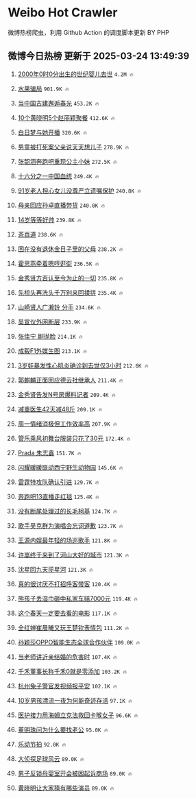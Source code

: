 # Weibo Hot Crawler 



微博热榜爬虫，利用 Github Action 的调度脚本更新 BY PHP 


## 微博今日热榜 更新于 2025-03-24 13:49:39 
1. [2000年0时0分出生的世纪婴儿去世](https://s.weibo.com/weibo?q=%232000%E5%B9%B40%E6%97%B60%E5%88%86%E5%87%BA%E7%94%9F%E7%9A%84%E4%B8%96%E7%BA%AA%E5%A9%B4%E5%84%BF%E5%8E%BB%E4%B8%96%23&t=31&band_rank=1&Refer=top) `4.2M 🔥` 

1. [水果骗局](https://s.weibo.com/weibo?q=%E6%B0%B4%E6%9E%9C%E9%AA%97%E5%B1%80&t=31&band_rank=2&Refer=top) `901.9K 🔥` 

1. [当中国古建邂逅春光](https://s.weibo.com/weibo?q=%23%E5%BD%93%E4%B8%AD%E5%9B%BD%E5%8F%A4%E5%BB%BA%E9%82%82%E9%80%85%E6%98%A5%E5%85%89%23&t=31&band_rank=3&Refer=top) `453.2K 🔥` 

1. [10个黄晓明5个赵丽颖聚餐](https://s.weibo.com/weibo?q=%2310%E4%B8%AA%E9%BB%84%E6%99%93%E6%98%8E5%E4%B8%AA%E8%B5%B5%E4%B8%BD%E9%A2%96%E8%81%9A%E9%A4%90%23&t=31&band_rank=4&Refer=top) `412.6K 🔥` 

1. [白日梦与她开播](https://s.weibo.com/weibo?q=%E7%99%BD%E6%97%A5%E6%A2%A6%E4%B8%8E%E5%A5%B9%E5%BC%80%E6%92%AD&t=31&band_rank=5&Refer=top) `320.6K 🔥` 

1. [男童被打死案父亲说天天想儿子](https://s.weibo.com/weibo?q=%23%E7%94%B7%E7%AB%A5%E8%A2%AB%E6%89%93%E6%AD%BB%E6%A1%88%E7%88%B6%E4%BA%B2%E8%AF%B4%E5%A4%A9%E5%A4%A9%E6%83%B3%E5%84%BF%E5%AD%90%23&t=31&band_rank=6&Refer=top) `278.9K 🔥` 

1. [张韶涵奔跑吧重现公主小妹](https://s.weibo.com/weibo?q=%23%E5%BC%A0%E9%9F%B6%E6%B6%B5%E5%A5%94%E8%B7%91%E5%90%A7%E9%87%8D%E7%8E%B0%E5%85%AC%E4%B8%BB%E5%B0%8F%E5%A6%B9%23&t=31&band_rank=7&Refer=top) `272.5K 🔥` 

1. [十六分之一中国血统](https://s.weibo.com/weibo?q=%E5%8D%81%E5%85%AD%E5%88%86%E4%B9%8B%E4%B8%80%E4%B8%AD%E5%9B%BD%E8%A1%80%E7%BB%9F&t=31&band_rank=8&Refer=top) `249.4K 🔥` 

1. [91岁老人担心女儿没尊严立遗嘱保护](https://s.weibo.com/weibo?q=%2391%E5%B2%81%E8%80%81%E4%BA%BA%E6%8B%85%E5%BF%83%E5%A5%B3%E5%84%BF%E6%B2%A1%E5%B0%8A%E4%B8%A5%E7%AB%8B%E9%81%97%E5%98%B1%E4%BF%9D%E6%8A%A4%23&t=31&band_rank=9&Refer=top) `240.8K 🔥` 

1. [母亲回应孙卓直播带货](https://s.weibo.com/weibo?q=%23%E6%AF%8D%E4%BA%B2%E5%9B%9E%E5%BA%94%E5%AD%99%E5%8D%93%E7%9B%B4%E6%92%AD%E5%B8%A6%E8%B4%A7%23&t=31&band_rank=10&Refer=top) `240.0K 🔥` 

1. [14岁等等好帅](https://s.weibo.com/weibo?q=%2314%E5%B2%81%E7%AD%89%E7%AD%89%E5%A5%BD%E5%B8%85%23&t=31&band_rank=11&Refer=top) `239.8K 🔥` 

1. [茶百道](https://s.weibo.com/weibo?q=%23%E8%8C%B6%E7%99%BE%E9%81%93%23&t=31&band_rank=12&Refer=top) `238.6K 🔥` 

1. [困在没有退休金日子里的父母](https://s.weibo.com/weibo?q=%23%E5%9B%B0%E5%9C%A8%E6%B2%A1%E6%9C%89%E9%80%80%E4%BC%91%E9%87%91%E6%97%A5%E5%AD%90%E9%87%8C%E7%9A%84%E7%88%B6%E6%AF%8D%23&t=31&band_rank=13&Refer=top) `238.2K 🔥` 

1. [霍思燕牵着嗯哼逛街](https://s.weibo.com/weibo?q=%23%E9%9C%8D%E6%80%9D%E7%87%95%E7%89%B5%E7%9D%80%E5%97%AF%E5%93%BC%E9%80%9B%E8%A1%97%23&t=31&band_rank=14&Refer=top) `236.5K 🔥` 

1. [金秀贤方否认至今为止的一切](https://s.weibo.com/weibo?q=%23%E9%87%91%E7%A7%80%E8%B4%A4%E6%96%B9%E5%90%A6%E8%AE%A4%E8%87%B3%E4%BB%8A%E4%B8%BA%E6%AD%A2%E7%9A%84%E4%B8%80%E5%88%87%23&t=31&band_rank=15&Refer=top) `235.8K 🔥` 

1. [先梳头再洗头千万别来回揉搓](https://s.weibo.com/weibo?q=%23%E5%85%88%E6%A2%B3%E5%A4%B4%E5%86%8D%E6%B4%97%E5%A4%B4%E5%8D%83%E4%B8%87%E5%88%AB%E6%9D%A5%E5%9B%9E%E6%8F%89%E6%90%93%23&t=31&band_rank=16&Refer=top) `235.4K 🔥` 

1. [山崎贤人广濑铃 分手](https://s.weibo.com/weibo?q=%E5%B1%B1%E5%B4%8E%E8%B4%A4%E4%BA%BA%E5%B9%BF%E6%BF%91%E9%93%83%20%E5%88%86%E6%89%8B&t=31&band_rank=17&Refer=top) `234.6K 🔥` 

1. [吴宣仪外网断层](https://s.weibo.com/weibo?q=%23%E5%90%B4%E5%AE%A3%E4%BB%AA%E5%A4%96%E7%BD%91%E6%96%AD%E5%B1%82%23&t=31&band_rank=18&Refer=top) `233.9K 🔥` 

1. [张佳宁 剧抛脸](https://s.weibo.com/weibo?q=%E5%BC%A0%E4%BD%B3%E5%AE%81%20%E5%89%A7%E6%8A%9B%E8%84%B8&t=31&band_rank=19&Refer=top) `214.1K 🔥` 

1. [成毅F1外媒生图](https://s.weibo.com/weibo?q=%23%E6%88%90%E6%AF%85F1%E5%A4%96%E5%AA%92%E7%94%9F%E5%9B%BE%23&t=31&band_rank=20&Refer=top) `213.1K 🔥` 

1. [3岁娃暴发性心肌炎确诊到去世仅3小时](https://s.weibo.com/weibo?q=%233%E5%B2%81%E5%A8%83%E6%9A%B4%E5%8F%91%E6%80%A7%E5%BF%83%E8%82%8C%E7%82%8E%E7%A1%AE%E8%AF%8A%E5%88%B0%E5%8E%BB%E4%B8%96%E4%BB%853%E5%B0%8F%E6%97%B6%23&t=31&band_rank=21&Refer=top) `212.6K 🔥` 

1. [郭麒麟正面回应德云社继承人](https://s.weibo.com/weibo?q=%E9%83%AD%E9%BA%92%E9%BA%9F%E6%AD%A3%E9%9D%A2%E5%9B%9E%E5%BA%94%E5%BE%B7%E4%BA%91%E7%A4%BE%E7%BB%A7%E6%89%BF%E4%BA%BA&t=31&band_rank=22&Refer=top) `211.4K 🔥` 

1. [金秀贤告发N号房爆料记者](https://s.weibo.com/weibo?q=%23%E9%87%91%E7%A7%80%E8%B4%A4%E5%91%8A%E5%8F%91N%E5%8F%B7%E6%88%BF%E7%88%86%E6%96%99%E8%AE%B0%E8%80%85%23&t=31&band_rank=23&Refer=top) `209.4K 🔥` 

1. [减重医生42天减48斤](https://s.weibo.com/weibo?q=%23%E5%87%8F%E9%87%8D%E5%8C%BB%E7%94%9F42%E5%A4%A9%E5%87%8F48%E6%96%A4%23&t=31&band_rank=24&Refer=top) `209.1K 🔥` 

1. [周一情绪消极但工作效率高](https://s.weibo.com/weibo?q=%23%E5%91%A8%E4%B8%80%E6%83%85%E7%BB%AA%E6%B6%88%E6%9E%81%E4%BD%86%E5%B7%A5%E4%BD%9C%E6%95%88%E7%8E%87%E9%AB%98%23&t=31&band_rank=25&Refer=top) `207.9K 🔥` 

1. [管乐乘风初舞台服装只花了30元](https://s.weibo.com/weibo?q=%23%E7%AE%A1%E4%B9%90%E4%B9%98%E9%A3%8E%E5%88%9D%E8%88%9E%E5%8F%B0%E6%9C%8D%E8%A3%85%E5%8F%AA%E8%8A%B1%E4%BA%8630%E5%85%83%23&t=31&band_rank=26&Refer=top) `172.4K 🔥` 

1. [Prada 朱志鑫](https://s.weibo.com/weibo?q=Prada%20%E6%9C%B1%E5%BF%97%E9%91%AB&t=31&band_rank=27&Refer=top) `151.7K 🔥` 

1. [闪耀暖暖联动西宁野生动物园](https://s.weibo.com/weibo?q=%23%E9%97%AA%E8%80%80%E6%9A%96%E6%9A%96%E8%81%94%E5%8A%A8%E8%A5%BF%E5%AE%81%E9%87%8E%E7%94%9F%E5%8A%A8%E7%89%A9%E5%9B%AD%23&t=31&band_rank=28&Refer=top) `145.6K 🔥` 

1. [雷霆特攻队确认引进](https://s.weibo.com/weibo?q=%23%E9%9B%B7%E9%9C%86%E7%89%B9%E6%94%BB%E9%98%9F%E7%A1%AE%E8%AE%A4%E5%BC%95%E8%BF%9B%23&t=31&band_rank=29&Refer=top) `129.7K 🔥` 

1. [奔跑吧13直播走红毯](https://s.weibo.com/weibo?q=%23%E5%A5%94%E8%B7%91%E5%90%A713%E7%9B%B4%E6%92%AD%E8%B5%B0%E7%BA%A2%E6%AF%AF%23&t=31&band_rank=30&Refer=top) `125.4K 🔥` 

1. [没有断尾处理过的长毛柯基](https://s.weibo.com/weibo?q=%23%E6%B2%A1%E6%9C%89%E6%96%AD%E5%B0%BE%E5%A4%84%E7%90%86%E8%BF%87%E7%9A%84%E9%95%BF%E6%AF%9B%E6%9F%AF%E5%9F%BA%23&t=31&band_rank=31&Refer=top) `124.7K 🔥` 

1. [歌手吴克群为演唱会忘词道歉](https://s.weibo.com/weibo?q=%23%E6%AD%8C%E6%89%8B%E5%90%B4%E5%85%8B%E7%BE%A4%E4%B8%BA%E6%BC%94%E5%94%B1%E4%BC%9A%E5%BF%98%E8%AF%8D%E9%81%93%E6%AD%89%23&t=31&band_rank=32&Refer=top) `123.7K 🔥` 

1. [王源内娱最年轻的场巡歌手](https://s.weibo.com/weibo?q=%23%E7%8E%8B%E6%BA%90%E5%86%85%E5%A8%B1%E6%9C%80%E5%B9%B4%E8%BD%BB%E7%9A%84%E5%9C%BA%E5%B7%A1%E6%AD%8C%E6%89%8B%23&t=31&band_rank=33&Refer=top) `121.8K 🔥` 

1. [许嵩终于来到了河山大好的城市](https://s.weibo.com/weibo?q=%E8%AE%B8%E5%B5%A9%E7%BB%88%E4%BA%8E%E6%9D%A5%E5%88%B0%E4%BA%86%E6%B2%B3%E5%B1%B1%E5%A4%A7%E5%A5%BD%E7%9A%84%E5%9F%8E%E5%B8%82&t=31&band_rank=34&Refer=top) `121.3K 🔥` 

1. [沈星回九天揽星河](https://s.weibo.com/weibo?q=%E6%B2%88%E6%98%9F%E5%9B%9E%E4%B9%9D%E5%A4%A9%E6%8F%BD%E6%98%9F%E6%B2%B3&t=31&band_rank=35&Refer=top) `121.3K 🔥` 

1. [真的很讨厌不打招呼客带客](https://s.weibo.com/weibo?q=%23%E7%9C%9F%E7%9A%84%E5%BE%88%E8%AE%A8%E5%8E%8C%E4%B8%8D%E6%89%93%E6%8B%9B%E5%91%BC%E5%AE%A2%E5%B8%A6%E5%AE%A2%23&t=31&band_rank=36&Refer=top) `120.4K 🔥` 

1. [熊孩子丢湿巾砸中私家车赔7000元](https://s.weibo.com/weibo?q=%23%E7%86%8A%E5%AD%A9%E5%AD%90%E4%B8%A2%E6%B9%BF%E5%B7%BE%E7%A0%B8%E4%B8%AD%E7%A7%81%E5%AE%B6%E8%BD%A6%E8%B5%947000%E5%85%83%23&t=31&band_rank=37&Refer=top) `119.4K 🔥` 

1. [这个春天一定要去看的电影](https://s.weibo.com/weibo?q=%23%E8%BF%99%E4%B8%AA%E6%98%A5%E5%A4%A9%E4%B8%80%E5%AE%9A%E8%A6%81%E5%8E%BB%E7%9C%8B%E7%9A%84%E7%94%B5%E5%BD%B1%23&t=31&band_rank=38&Refer=top) `117.1K 🔥` 

1. [全红婵崔晨曦又玩王楚钦表情包](https://s.weibo.com/weibo?q=%23%E5%85%A8%E7%BA%A2%E5%A9%B5%E5%B4%94%E6%99%A8%E6%9B%A6%E5%8F%88%E7%8E%A9%E7%8E%8B%E6%A5%9A%E9%92%A6%E8%A1%A8%E6%83%85%E5%8C%85%23&t=31&band_rank=39&Refer=top) `111.2K 🔥` 

1. [孙颖莎OPPO智能生态全球合作伙伴](https://s.weibo.com/weibo?q=%23%E5%AD%99%E9%A2%96%E8%8E%8EOPPO%E6%99%BA%E8%83%BD%E7%94%9F%E6%80%81%E5%85%A8%E7%90%83%E5%90%88%E4%BD%9C%E4%BC%99%E4%BC%B4%23&t=31&band_rank=40&Refer=top) `109.0K 🔥` 

1. [当老师讲近亲结婚的危害时](https://s.weibo.com/weibo?q=%E5%BD%93%E8%80%81%E5%B8%88%E8%AE%B2%E8%BF%91%E4%BA%B2%E7%BB%93%E5%A9%9A%E7%9A%84%E5%8D%B1%E5%AE%B3%E6%97%B6&t=31&band_rank=41&Refer=top) `107.4K 🔥` 

1. [千禾董事长称千禾0就是零添加](https://s.weibo.com/weibo?q=%23%E5%8D%83%E7%A6%BE%E8%91%A3%E4%BA%8B%E9%95%BF%E7%A7%B0%E5%8D%83%E7%A6%BE0%E5%B0%B1%E6%98%AF%E9%9B%B6%E6%B7%BB%E5%8A%A0%23&t=31&band_rank=42&Refer=top) `103.2K 🔥` 

1. [杭州兔子警官发视频报平安](https://s.weibo.com/weibo?q=%23%E6%9D%AD%E5%B7%9E%E5%85%94%E5%AD%90%E8%AD%A6%E5%AE%98%E5%8F%91%E8%A7%86%E9%A2%91%E6%8A%A5%E5%B9%B3%E5%AE%89%23&t=31&band_rank=43&Refer=top) `102.1K 🔥` 

1. [10岁男孩漂流一夜为何能奇迹存活](https://s.weibo.com/weibo?q=%2310%E5%B2%81%E7%94%B7%E5%AD%A9%E6%BC%82%E6%B5%81%E4%B8%80%E5%A4%9C%E4%B8%BA%E4%BD%95%E8%83%BD%E5%A5%87%E8%BF%B9%E5%AD%98%E6%B4%BB%23&t=31&band_rank=44&Refer=top) `97.1K 🔥` 

1. [医护接力用海姆立克法救回卡喉女子](https://s.weibo.com/weibo?q=%23%E5%8C%BB%E6%8A%A4%E6%8E%A5%E5%8A%9B%E7%94%A8%E6%B5%B7%E5%A7%86%E7%AB%8B%E5%85%8B%E6%B3%95%E6%95%91%E5%9B%9E%E5%8D%A1%E5%96%89%E5%A5%B3%E5%AD%90%23&t=31&band_rank=45&Refer=top) `96.6K 🔥` 

1. [董明珠问为什么要找老公](https://s.weibo.com/weibo?q=%23%E8%91%A3%E6%98%8E%E7%8F%A0%E9%97%AE%E4%B8%BA%E4%BB%80%E4%B9%88%E8%A6%81%E6%89%BE%E8%80%81%E5%85%AC%23&t=31&band_rank=46&Refer=top) `95.0K 🔥` 

1. [乐动节拍](https://s.weibo.com/weibo?q=%23%E4%B9%90%E5%8A%A8%E8%8A%82%E6%8B%8D%23&t=31&band_rank=47&Refer=top) `92.0K 🔥` 

1. [大侦探足球风云](https://s.weibo.com/weibo?q=%E5%A4%A7%E4%BE%A6%E6%8E%A2%E8%B6%B3%E7%90%83%E9%A3%8E%E4%BA%91&t=31&band_rank=48&Refer=top) `89.0K 🔥` 

1. [男子反锁母婴室开会被困起诉商场](https://s.weibo.com/weibo?q=%23%E7%94%B7%E5%AD%90%E5%8F%8D%E9%94%81%E6%AF%8D%E5%A9%B4%E5%AE%A4%E5%BC%80%E4%BC%9A%E8%A2%AB%E5%9B%B0%E8%B5%B7%E8%AF%89%E5%95%86%E5%9C%BA%23&t=31&band_rank=49&Refer=top) `89.0K 🔥` 

1. [黄晓明让大家猜有哪些演员](https://s.weibo.com/weibo?q=%23%E9%BB%84%E6%99%93%E6%98%8E%E8%AE%A9%E5%A4%A7%E5%AE%B6%E7%8C%9C%E6%9C%89%E5%93%AA%E4%BA%9B%E6%BC%94%E5%91%98%23&t=31&band_rank=50&Refer=top) `89.0K 🔥` 

